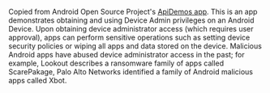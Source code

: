 Copied from Android Open Source Project's [ApiDemos app](https://github.com/android/platform_development/tree/master/samples/ApiDemos).  This is an app demonstrates obtaining and using Device Admin privileges on an Android Device. Upon obtaining device administrator access (which requires user approval), apps can perform sensitive operations such as setting device security policies or wiping all apps and data stored on the device. Malicious Android apps have abused device administrator access in the past; for example, Lookout describes a ransomware family of apps called ScarePakage, Palo Alto Networks identified a family of Android malicious apps called Xbot.
